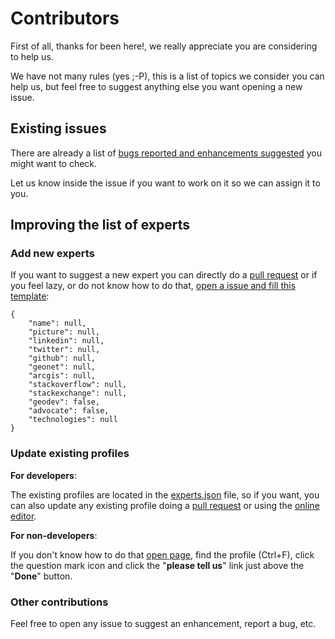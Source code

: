 # Contributors

First of all, thanks for been here!, we really appreciate you are considering to help us.

We have not many rules (yes ;-P), this is a list of topics we consider you can help us, but feel free to suggest anything else you want opening a new issue.

## Existing issues

There are already a list of [bugs reported and enhancements suggested](https://github.com/esri-es/arcgis-experts/issues) you might want to check.

Let us know inside the issue if you want to work on it so we can assign it to you.

## Improving the list of experts

### Add new experts

If you want to suggest a new expert you can directly do a [pull request](https://help.github.com/articles/about-pull-requests/) or if you feel lazy, or do not know how to do that, [open a issue and fill this template](https://github.com/esri-es/arcgis-experts/issues/new):

```
{
    "name": null,
    "picture": null,
    "linkedin": null,
    "twitter": null,
    "github": null,
    "geonet": null,
    "arcgis": null,
    "stackoverflow": null,
    "stackexchange": null,
    "geodev": false,
    "advocate": false,
    "technologies": null
}
```

### Update existing profiles

**For developers**:

The existing profiles are located in the [experts.json](https://github.com/esri-es/arcgis-experts/blob/master/experts.json) file, so if you want, you can also update any existing profile doing a [pull request](https://help.github.com/articles/about-pull-requests/) or using the [online editor](https://help.github.com/articles/editing-files-in-your-repository/).

**For non-developers**:

If you don't know how to do that [open page](https://esri-es.github.io/arcgis-experts/), find the profile (Ctrl+F), click the question mark icon and click the "**please tell us**" link just above the "**Done**" button.

### Other contributions

Feel free to open any issue to suggest an enhancement, report a bug, etc.
